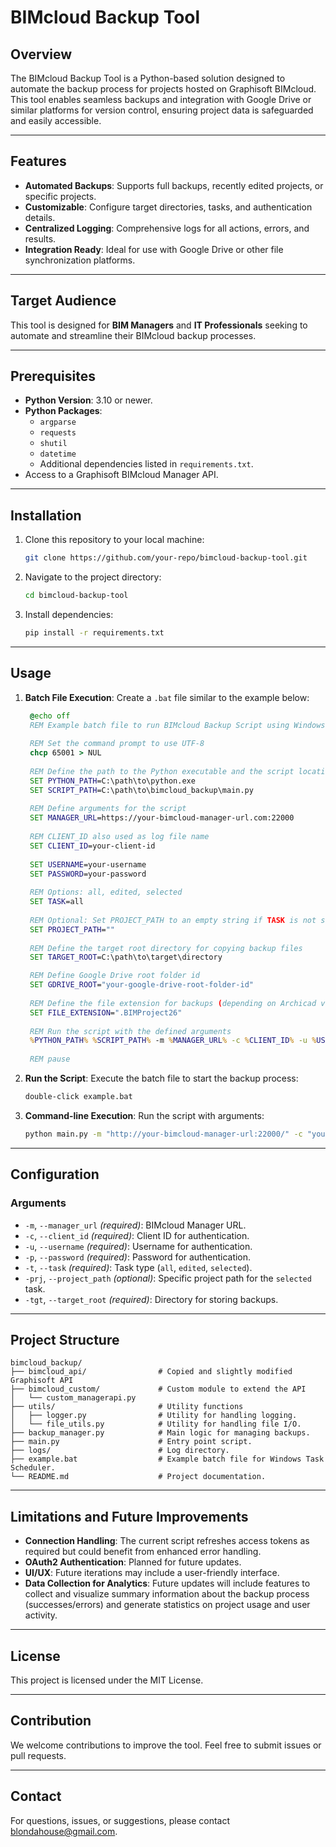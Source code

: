 # BIMcloud Backup Tool

## Overview

The BIMcloud Backup Tool is a Python-based solution designed to automate the backup process for projects hosted on Graphisoft BIMcloud. This tool enables seamless backups and integration with Google Drive or similar platforms for version control, ensuring project data is safeguarded and easily accessible.

---

## Features

- **Automated Backups**: Supports full backups, recently edited projects, or specific projects.
- **Customizable**: Configure target directories, tasks, and authentication details.
- **Centralized Logging**: Comprehensive logs for all actions, errors, and results.
- **Integration Ready**: Ideal for use with Google Drive or other file synchronization platforms.

---

## Target Audience

This tool is designed for **BIM Managers** and **IT Professionals** seeking to automate and streamline their BIMcloud backup processes.

---

## Prerequisites

- **Python Version**: 3.10 or newer.
- **Python Packages**:
  - `argparse`
  - `requests`
  - `shutil`
  - `datetime`
  - Additional dependencies listed in `requirements.txt`.
- Access to a Graphisoft BIMcloud Manager API.

---

## Installation

1. Clone this repository to your local machine:
   ```bash
   git clone https://github.com/your-repo/bimcloud-backup-tool.git
   ```
2. Navigate to the project directory:
   ```bash
   cd bimcloud-backup-tool
   ```
3. Install dependencies:
   ```bash
   pip install -r requirements.txt
   ```

---

## Usage

1. **Batch File Execution**:
   Create a `.bat` file similar to the example below:

   ```bat
    @echo off
    REM Example batch file to run BIMcloud Backup Script using Windows Task Scheduler
    
    REM Set the command prompt to use UTF-8
    chcp 65001 > NUL
    
    REM Define the path to the Python executable and the script location
    SET PYTHON_PATH=C:\path\to\python.exe
    SET SCRIPT_PATH=C:\path\to\bimcloud_backup\main.py
    
    REM Define arguments for the script
    SET MANAGER_URL=https://your-bimcloud-manager-url.com:22000
    
    REM CLIENT_ID also used as log file name
    SET CLIENT_ID=your-client-id
    
    SET USERNAME=your-username
    SET PASSWORD=your-password
    
    REM Options: all, edited, selected
    SET TASK=all
    
    REM Optional: Set PROJECT_PATH to an empty string if TASK is not selected (else e.g. "0000_Template/YDZ-Template")
    SET PROJECT_PATH=""
    
    REM Define the target root directory for copying backup files
    SET TARGET_ROOT=C:\path\to\target\directory
   
    REM Define Google Drive root folder id
    SET GDRIVE_ROOT="your-google-drive-root-folder-id"
    
    REM Define the file extension for backups (depending on Archicad version)
    SET FILE_EXTENSION=".BIMProject26"
    
    REM Run the script with the defined arguments
    %PYTHON_PATH% %SCRIPT_PATH% -m %MANAGER_URL% -c %CLIENT_ID% -u %USERNAME% -p %PASSWORD% -t %TASK% -prj %PROJECT_PATH% -tgt %TARGET_ROOT% -gdr %GDRIVE_ROOT% -ext %FILE_EXTENSION%
    
    REM pause
   ```

2. **Run the Script**:
   Execute the batch file to start the backup process:
   ```bash
   double-click example.bat
   ```

3. **Command-line Execution**:
   Run the script with arguments:
   ```bash
   python main.py -m "http://your-bimcloud-manager-url:22000/" -c "your-client-id" -u "your-username" -p "your-password" -t "all" -prj "directory/filename" -tgt "C:\Path\To\Backup" -ext ".BIMProject26"
   ```

---

## Configuration

### Arguments
- `-m`, `--manager_url` *(required)*: BIMcloud Manager URL.
- `-c`, `--client_id` *(required)*: Client ID for authentication.
- `-u`, `--username` *(required)*: Username for authentication.
- `-p`, `--password` *(required)*: Password for authentication.
- `-t`, `--task` *(required)*: Task type (`all`, `edited`, `selected`).
- `-prj`, `--project_path` *(optional)*: Specific project path for the `selected` task.
- `-tgt`, `--target_root` *(required)*: Directory for storing backups.

---

## Project Structure

```plaintext
bimcloud_backup/
├── bimcloud_api/                # Copied and slightly modified Graphisoft API
├── bimcloud_custom/             # Custom module to extend the API
│   └── custom_managerapi.py
├── utils/                       # Utility functions
│   ├── logger.py                # Utility for handling logging.
│   └── file_utils.py            # Utility for handling file I/O.
├── backup_manager.py            # Main logic for managing backups.
├── main.py                      # Entry point script.
├── logs/                        # Log directory.
├── example.bat                  # Example batch file for Windows Task Scheduler.
└── README.md                    # Project documentation.
```

---

## Limitations and Future Improvements

- **Connection Handling**: The current script refreshes access tokens as required but could benefit from enhanced error handling.
- **OAuth2 Authentication**: Planned for future updates.
- **UI/UX**: Future iterations may include a user-friendly interface.
- **Data Collection for Analytics**: Future updates will include features to collect and visualize summary information about the backup process (successes/errors) and generate statistics on project usage and user activity.

---

## License

This project is licensed under the MIT License.

---

## Contribution

We welcome contributions to improve the tool. Feel free to submit issues or pull requests.

---

## Contact

For questions, issues, or suggestions, please contact blondahouse@gmail.com.

